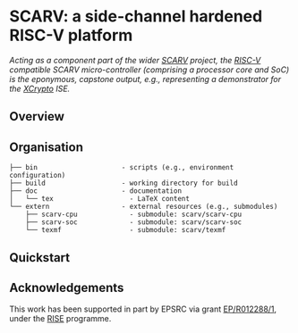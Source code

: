 # SCARV: a side-channel hardened RISC-V platform

<!--- -------------------------------------------------------------------- --->

*Acting as a component part of the wider
[SCARV](https://www.scarv.org)
project,
the 
[RISC-V](https://riscv.org)
compatible SCARV micro-controller (comprising a processor core 
and SoC) is the eponymous, capstone output, e.g., representing
a demonstrator for the
[XCrypto](https://github.com/scarv/xcrypto)
ISE.*

<!--- -------------------------------------------------------------------- --->

## Overview

<!--- -------------------------------------------------------------------- --->

## Organisation

```
├── bin                     - scripts (e.g., environment configuration)
├── build                   - working directory for build
├── doc                     - documentation
│   └── tex                   - LaTeX content
└── extern                  - external resources (e.g., submodules)
    ├── scarv-cpu             - submodule: scarv/scarv-cpu
    ├── scarv-soc             - submodule: scarv/scarv-soc
    └── texmf                 - submodule: scarv/texmf
```

<!--- -------------------------------------------------------------------- --->

## Quickstart

<!--- -------------------------------------------------------------------- --->

## Acknowledgements

This work has been supported in part by EPSRC via grant 
[EP/R012288/1](https://gow.epsrc.ukri.org/NGBOViewGrant.aspx?GrantRef=EP/R012288/1),
under the [RISE](http://www.ukrise.org) programme.

<!--- -------------------------------------------------------------------- --->
